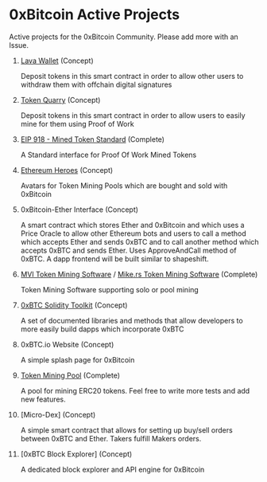 # 0xBitcoin Active Projects

Active projects for the 0xBitcoin Community. Please add more with an Issue.

1.  [Lava Wallet](https://github.com/admazzola/lava-wallet)  (Concept)
  
      Deposit tokens in this smart contract in order to allow other users to withdraw them with offchain digital signatures

2. [Token Quarry](https://github.com/0xbitcoin/token-quarry) (Concept)
  
      Deposit tokens in this smart contract in order to allow users to easily mine for them using Proof of Work 

3. [EIP 918 - Mined Token Standard](https://github.com/ethereum/EIPs/pull/918) (Complete)

      A Standard interface for Proof Of Work Mined Tokens

4. [Ethereum Heroes](https://github.com/admazzola/ethereum-heroes) (Concept)

      Avatars for Token Mining Pools which are bought and sold with 0xBitcoin 
        
5. 0xBitcoin-Ether Interface (Concept)

      A smart contract which stores Ether and 0xBitcoin and which uses a Price Oracle to allow other Ethereum bots and users to call a method which accepts Ether and sends 0xBTC and to call another method which accepts 0xBTC and sends Ether.  Uses ApproveAndCall method of 0xBTC.  A dapp frontend will be built similar to shapeshift.

6. [MVI Token Mining Software](https://github.com/mining-visualizer/MVis-tokenminer)  / [Mike.rs Token Mining Software](https://github.com/azlehria/0xbitcoin-gpuminer)  (Complete)

      Token Mining Software supporting solo or pool mining 

7. [0xBTC Solidity Toolkit](https://github.com/0xbitcoin/solidity-tools)  (Concept)

      A set of documented libraries and methods that allow developers to more easily build dapps which incorporate 0xBTC 

8.  0xBTC.io Website   (Concept)

    A simple splash page for 0xBitcoin 
    
9. [Token Mining Pool](https://github.com/0xbitcoin/tokenpool)  (Complete)

      A pool for mining ERC20 tokens.  Feel free to write more tests and add new features.
      
10. [Micro-Dex]  (Concept)

      A simple smart contract that allows for setting up buy/sell orders between 0xBTC and Ether.  Takers fulfill Makers orders.
      
      
11. [0xBTC Block Explorer]  (Concept)

      A dedicated block explorer and API engine for 0xBitcoin
